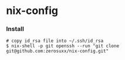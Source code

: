 # nix-config

### Install
```shell
# copy id_rsa file into ~/.ssh/id_rsa
$ nix-shell -p git openssh --run "git clone git@github.com:zerosuxx/nix-config.git"
```
